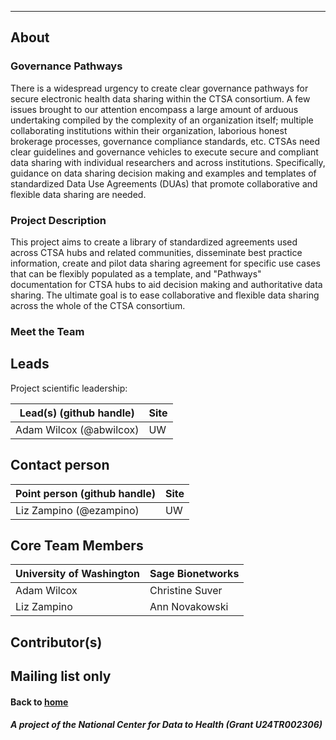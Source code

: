 ---
## About

### Governance Pathways

There is a widespread urgency to create clear governance pathways for secure electronic health data sharing within the CTSA consortium. A few issues brought to our attention encompass a large amount of arduous undertaking compiled by the complexity of an organization itself; multiple collaborating institutions within their organization, laborious honest brokerage processes, governance compliance standards, etc. CTSAs need clear guidelines and governance vehicles to execute secure and compliant data sharing with individual researchers and across institutions. Specifically, guidance on data sharing decision making and examples and templates of standardized Data Use Agreements (DUAs) that promote collaborative and flexible data sharing are needed.


### Project Description

This project aims to create a library of standardized agreements used across CTSA hubs and related communities, disseminate best practice information, create and pilot data sharing agreement for specific use cases that can be flexibly populated as a template, and "Pathways" documentation for CTSA hubs to aid decision making and authoritative data sharing. The ultimate goal is to ease collaborative and flexible data sharing across the whole of the CTSA consortium.


### Meet the Team

## Leads 

Project scientific leadership: 

| Lead(s) (github handle) | Site |
| ---------- | -------------- |
| Adam Wilcox (@abwilcox) | UW |

## Contact person

| Point person (github handle) | Site |
| ---------- | -------------- |
| Liz Zampino (@ezampino) | UW |

## Core Team Members

| University of Washington | Sage Bionetworks 
| ---------- | -------------- 
| Adam Wilcox |	Christine Suver 
| Liz Zampino | Ann Novakowski
	

## Contributor(s)



## Mailing list only




#### Back to [home](https://data2health.github.io/governance-pathways/)

##### A project of the National Center for Data to Health (Grant U24TR002306)
